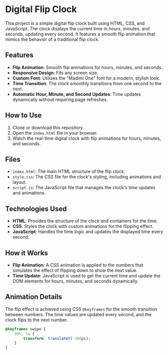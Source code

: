 # Digital Flip Clock

This project is a simple digital flip clock built using HTML, CSS, and JavaScript. The clock displays the current time in hours, minutes, and seconds, updating every second. It features a smooth flip animation that mimics the behavior of a traditional flip clock.

## Features

- **Flip Animation**: Smooth flip animations for hours, minutes, and seconds.
- **Responsive Design**: Fits any screen size.
- **Custom Font**: Utilizes the "Madimi One" font for a modern, stylish look.
- **Time Transition**: The clock smoothly transitions from one second to the next.
- **Automatic Hour, Minute, and Second Updates**: Time updates dynamically without requiring page refreshes.

## How to Use

1. Clone or download this repository.
2. Open the `index.html` file in your browser.
3. Watch the real-time digital clock with flip animations for hours, minutes, and seconds.

## Files

- `index.html`: The main HTML structure of the flip clock.
- `style.css`: The CSS file for the clock's styling, including animations and layout.
- `script.js`: The JavaScript file that manages the clock's time updates and animations.

## Technologies Used

- **HTML**: Provides the structure of the clock and containers for the time.
- **CSS**: Styles the clock with custom animations for the flipping effect.
- **JavaScript**: Handles the time logic and updates the displayed time every second.

## How it Works

- **Flip Animation**: A CSS animation is applied to the numbers that simulates the effect of flipping down to show the next value.
- **Time Update**: JavaScript is used to get the current time and update the DOM elements for hours, minutes, and seconds dynamically.

## Animation Details

The flip effect is achieved using CSS `@keyframes` for the smooth transition between numbers. The time values are updated every second, and the clock flips to the next number.

```css
@keyframes swipe {
    50%, to {
        transform: translateY(-100px);
    }
}









